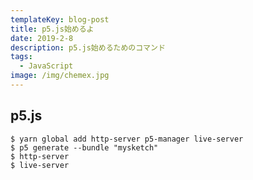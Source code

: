 ```yaml
---
templateKey: blog-post
title: p5.js始めるよ
date: 2019-2-8
description: p5.js始めるためのコマンド
tags:
  - JavaScript
image: /img/chemex.jpg
---
```


## p5.js

```shell
$ yarn global add http-server p5-manager live-server
$ p5 generate --bundle "mysketch"
$ http-server
$ live-server
```

